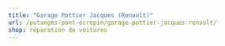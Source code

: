 ```yaml
---
title: "Garage Pottier Jacques (Renault)"
url: /putanges-pont-ecrepin/garage-pottier-jacques-renault/
shop: réparation de voitures
---
```

